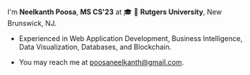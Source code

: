  I'm **Neelkanth Poosa**, **MS CS'23** at 🎓 🏫 **Rutgers University**, New Brunswick, NJ.

- Experienced in Web Application Development, Business Intelligence, Data Visualization, Databases, and Blockchain.


- You may reach me at poosaneelkanth@gmail.com.

<!--
**neelkanthpoosa/neelkanthpoosa** is a ✨ _special_ ✨ repository because its `README.md` (this file) appears on your GitHub profile.

Here are some ideas to get you started:

- 🔭 I’m currently working on ...
- 🌱 I’m currently learning ...
- 👯 I’m looking to collaborate on ...
- 🤔 I’m looking for help with ...
- 💬 Ask me about ...
- 📫 How to reach me: ...
- 😄 Pronouns: ...
- ⚡ Fun fact: ...
-->
